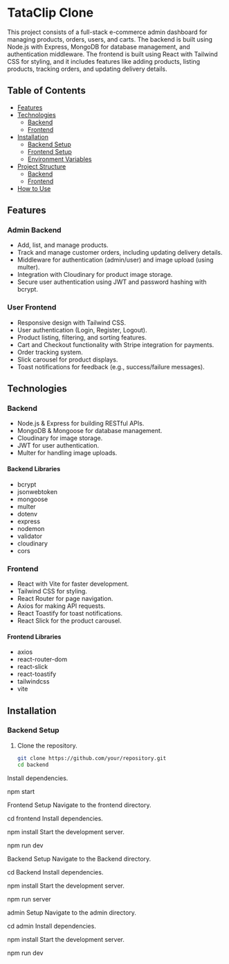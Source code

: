 # TataClip Clone

This project consists of a full-stack e-commerce admin dashboard for managing products, orders, users, and carts. The backend is built using Node.js with Express, MongoDB for database management, and authentication middleware. The frontend is built using React with Tailwind CSS for styling, and it includes features like adding products, listing products, tracking orders, and updating delivery details.

## Table of Contents

- [Features](#features)
- [Technologies](#technologies)
  - [Backend](#backend)
  - [Frontend](#frontend)
- [Installation](#installation)
  - [Backend Setup](#backend-setup)
  - [Frontend Setup](#frontend-setup)
  - [Environment Variables](#environment-variables)
- [Project Structure](#project-structure)
  - [Backend](#backend-project-structure)
  - [Frontend](#frontend-project-structure)
- [How to Use](#how-to-use)

## Features

### Admin Backend

- Add, list, and manage products.
- Track and manage customer orders, including updating delivery details.
- Middleware for authentication (admin/user) and image upload (using multer).
- Integration with Cloudinary for product image storage.
- Secure user authentication using JWT and password hashing with bcrypt.

### User Frontend

- Responsive design with Tailwind CSS.
- User authentication (Login, Register, Logout).
- Product listing, filtering, and sorting features.
- Cart and Checkout functionality with Stripe integration for payments.
- Order tracking system.
- Slick carousel for product displays.
- Toast notifications for feedback (e.g., success/failure messages).

## Technologies

### Backend

- Node.js & Express for building RESTful APIs.
- MongoDB & Mongoose for database management.
- Cloudinary for image storage.
- JWT for user authentication.
- Multer for handling image uploads.

#### Backend Libraries

- bcrypt
- jsonwebtoken
- mongoose
- multer
- dotenv
- express
- nodemon
- validator
- cloudinary
- cors

### Frontend

- React with Vite for faster development.
- Tailwind CSS for styling.
- React Router for page navigation.
- Axios for making API requests.
- React Toastify for toast notifications.
- React Slick for the product carousel.

#### Frontend Libraries

- axios
- react-router-dom
- react-slick
- react-toastify
- tailwindcss
- vite

## Installation

### Backend Setup

1. Clone the repository.
   ```bash
   git clone https://github.com/your/repository.git
   cd backend
   ```

Install dependencies.


npm start

Frontend Setup
Navigate to the frontend directory.

cd frontend
Install dependencies.

npm install
Start the development server.

npm run dev

Backend Setup
Navigate to the Backend directory.

cd Backend
Install dependencies.

npm install
Start the development server.

npm run server

admin Setup
Navigate to the admin directory.

cd admin
Install dependencies.

npm install
Start the development server.

npm run dev
